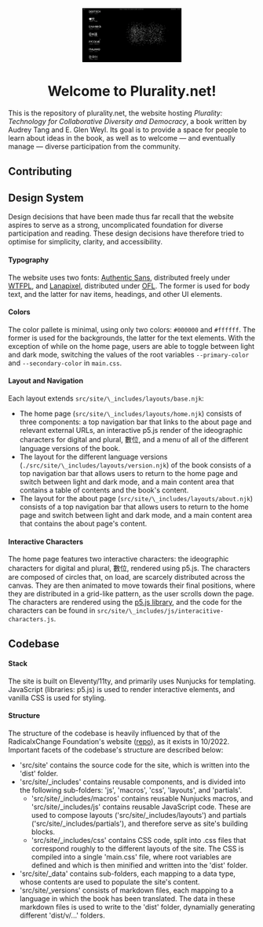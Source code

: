 <div align="center" style="margin-top: 5px; margin-bottom: 10px;">
  <a href="https://plurality.net"><img alt="Plurality.net" src="./docs/img/plurality-landing.gif" width="40%"></a>
  <h1>Welcome to Plurality.net!</h1>
</div>

This is the repository of plurality.net, the website hosting _Plurality: Technology for Collaborative Diversity and Democracy_, a book written by Audrey Tang and E. Glen Weyl. Its goal is to provide a space for people to learn about ideas in the book, as well as to welcome — and eventually manage — diverse participation from the community.

## Contributing

## Design System

Design decisions that have been made thus far recall that the website aspires to serve as a strong, uncomplicated foundation for diverse participation and reading. These design decisions have therefore tried to optimise for simplicity, clarity, and accessibility.

#### Typography

The website uses two fonts: [Authentic Sans](https://authentic.website/sans), distributed freely under [WTFPL](http://www.wtfpl.net/), and [Lanapixel](https://opengameart.org/content/lanapixel-localization-friendly-pixel-font), distributed under [OFL](./src/site/_data/fonts/lanapixel/LanaPixel_OpenFontLicense.txt). The former is used for body text, and the latter for nav items, headings, and other UI elements.

#### Colors

The color pallete is minimal, using only two colors: `#000000` and `#ffffff`. The former is used for the backgrounds, the latter for the text elements. With the exception of while on the home page, users are able to toggle between light and dark mode, switching the values of the root variables `--primary-color` and `--secondary-color` in `main.css`.

#### Layout and Navigation

Each layout extends `src/site/\_includes/layouts/base.njk`:

- The home page (`src/site/\_includes/layouts/home.njk`) consists of three components: a top navigation bar that links to the about page and relevant external URLs, an interactive p5.js render of the ideographic characters for digital and plural, 數位, and a menu of all of the different language versions of the book.
- The layout for the different language versions (`./src/site/\_includes/layouts/version.njk`) of the book consists of a top navigation bar that allows users to return to the home page and switch between light and dark mode, and a main content area that contains a table of contents and the book's content.
- The layout for the about page (`src/site/\_includes/layouts/about.njk`) consists of a top navigation bar that allows users to return to the home page and switch between light and dark mode, and a main content area that contains the about page's content.

#### Interactive Characters

The home page features two interactive characters: the ideographic characters for digital and plural, 數位, rendered using p5.js. The characters are composed of circles that, on load, are scarcely distributed across the canvas. They are then animated to move towards their final positions, where they are distributed in a grid-like pattern, as the user scrolls down the page. The characters are rendered using the [p5.js library](https://p5js.org/), and the code for the characters can be found in `src/site/\_includes/js/interacitive-characters.js`.

## Codebase

#### Stack

The site is built on Eleventy/11ty, and primarily uses Nunjucks for templating. JavaScript (libraries: p5.js) is used to render interactive elements, and vanilla CSS is used for styling.

#### Structure

The structure of the codebase is heavily influenced by that of the RadicalxChange Foundation's website ([repo](https://github.com/RadicalxChange/www])), as it exists in 10/2022. Important facets of the codebase's structure are described below:

- 'src/site' contains the source code for the site, which is written into the 'dist' folder.
- 'src/site/\_includes' contains reusable components, and is divided into the following sub-folders: 'js', 'macros', 'css', 'layouts', and 'partials'.
  - 'src/site/\_includes/macros' contains reusable Nunjucks macros, and 'src/site/\_includes/js' contains reusable JavaScript code. These are used to compose layouts ('src/site/\_includes/layouts') and partials ('src/site/\_includes/partials'), and therefore serve as site's building blocks.
  - 'src/site/\_includes/css' contains CSS code, split into .css files that correspond roughly to the different layouts of the site. The CSS is compiled into a single 'main.css' file, where root variables are defined and which is then minified and written into the 'dist' folder.
- 'src/site/\_data' contains sub-folders, each mapping to a data type, whose contents are used to populate the site's content.
- 'src/site/\_versions' consists of markdown files, each mapping to a language in which the book has been translated. The data in these markdown files is used to write to the 'dist' folder, dynamially generating different 'dist/v/...' folders.
